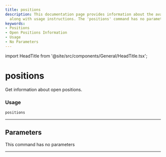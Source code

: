 ```yaml
---
title: positions
description: This documentation page provides information about the available positions,
  along with usage instructions. The 'positions' command has no parameters.
keywords:
- Positions
- Open Positions Information
- Usage
- No Parameters
---
```


import HeadTitle from '@site/src/components/General/HeadTitle.tsx';

<HeadTitle title="positions - Oanda - Forex - Reference | OpenBB Terminal Docs" />

# positions

Get information about open positions.

### Usage

```python
positions
```

---

## Parameters

This command has no parameters


---
